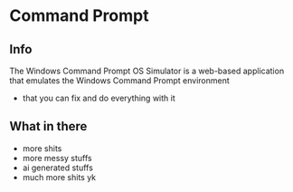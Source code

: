# Command Prompt
## Info
The Windows Command Prompt OS Simulator is a web-based application that emulates the Windows Command Prompt environment
- that you can fix and do everything with it

## What in there
- more shits
- more messy stuffs
- ai generated stuffs
- much more shits
yk
